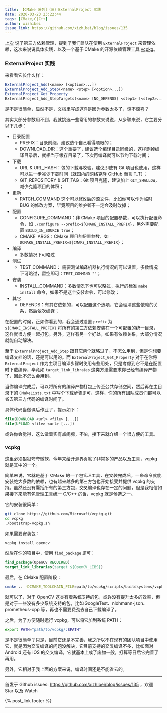 ```yaml
---
title: 【CMake 系列】（三）ExternalProject 实践
date: 2020-03-23 23:22:44
tags: [CMake,C|C++]
author: xizhibei
issue_link: https://github.com/xizhibei/blog/issues/135
---
```

<!-- en_title: cmake-3-external-project-practise -->

[上次](https://github.com/xizhibei/blog/issues/134) 说了第三方依赖管理，提到了我们团队在使用 `ExternalProject` 来管理依赖，这次来说说具体实践，以及一个基于 CMake 的开源依赖管理工具 [vcpkg](https://github.com/microsoft/vcpkg)。

### ExternalProject 实践

来看看它长什么样：

```cmake
ExternalProject_Add(<name> [<option>...])
ExternalProject_Add_Step(<name> <step> [<option>...])
ExternalProject_Get_Property
ExternalProject_Add_StepTargets(<name> [NO_DEPENDS] <step1> [<step2>...])
```

是不是很简单，显然不是，文档里写成这样是因为参数太多了，惊不惊喜？

其实大部分参数用不到，我就挑选一些常用的参数来说说，从步骤来说，它主要分以下几步：

-   目录配置
    -   PREFIX：目录前缀，建议选个自己看得顺眼的；
    -   DOWNLOAD_DIR：这个重要了，建议选个编译目录同级的，这样删掉编译目录后，就相当于缓存目录了，下次再编译就可以节约下载时间；
-   下载
    -   URL & URL_HASH：包的下载与校验，建议即使有 Git 项目也使用，这样可以进一步减少下载时间（就国内的网络克隆 GitHub 而言 T_T）；
    -   GIT_REPOSITORY & GIT_TAG：Git 项目克隆，建议加上 `GIT_SHALLOW`，减少克隆项目的体积；
-   更新
    -   PATCH_COMMAND 这个可以修改后的源文件，比如你可以作为临时 BUG 的修改方案，毕竟项目的维护者不一定会及时改掉；
-   配置
    -   CONFIGURE_COMMAND：非 CMake 项目的配置参数，可以执行配置命令，如 `./configure --prefix=${CMAKE_INSTALL_PREFIX}`，另外需要配置 `BUILD_IN_SOURCE true`；
    -   CMAKE_ARGS：CMake 项目的配置参数，如 `-DCMAKE_INSTALL_PREFIX=${CMAKE_INSTALL_PREFIX}`；
-   编译
    -   多数情况下可略过
-   测试
    -   TEST_COMMAND： 需要测试编译机器执行情况的可以设置，多数情况下可略过，留空即可：`TEST_COMMAND ""`；
-   安装
    -   INSTALL_COMMAND：多数情况下也可以略过，执行的标准 `make install` 命令，如果不是这个安装命令，可以修改；
-   其它
    -   DEPENDS：有其它依赖的，可以配置这个选项，它会理清这些依赖的关系，然后依次编译；

在配置的时候，正如你看到的，我会通过设置 `prefix` 为 `${CMAKE_INSTALL_PREFIX}` 将所有的第三方依赖安装在一个可配置的统一目录，这样就很方便一起打包。另外，这样有另一个好处，如果有依赖关系，大部分情况就能自动解决。

至于 `ExternalProject_Add_Step` 跟其它两个就略过了，不怎么用到，但是你想要编译文档的话，还是可以用的。而 `ExternalProject_Get_Property` 对于在你将 `ExternalProject` 作为主项目编译步骤时使用有些用处，只是考虑到它不是在配置时下载编译，毕竟如 `target_link_libraies` 这类方法需要求你已经有编译产物了，因此不怎么会用到。

当你编译完成后，可以将所有的编译产物打包上传至公共存储空间，然后再在主目录下的 `CMakeLists.txt` 中写个下载步骤即可，这样，你的所有团队成员们都可以省去第三方代码的编译时间了。

具体代码当做课后作业了，提示如下：

```cmake
file(DOWNLOAD <url> <file> [...])
file(UPLOAD <file> <url> [...])
```

或许你会觉得，这么做着实有点闹腾，不怕，接下来就介绍一个很方便的工具。

### vcpkg

这里必须狠狠夸夸微软，今年来给开源界贡献了非常多的产品以及工具，vcpkg 就是其中的一个。

简单来说，它就是基于 CMake 的一个包管理工具，在安装完成后，一条命令就能安装绝大多数的依赖，也有越来越多的第三方包也开始接受并提供 vcpkg 的支持。虽然还没有囊括所有的第三方包，交叉编译也存在一定的问题，但是我相信如果接下来能有包管理工具统一 C/C++ 的话，vcpkg 就是候选之一。

它的安装很简单：

```bash
git clone https://github.com/Microsoft/vcpkg.git
cd vcpkg
./bootstrap-vcpkg.sh
```

如果需要安装包：

```bash
vcpkg install opencv
```

然后在你的项目中，使用 `find_package` 即可：

```cmake
find_package(OpenCV REQUIRED)
target_link_libraries(target ${OpenCV_LIBS})
```

最后，在 CMake 配置阶段：

```bash
cmake .. -DCMAKE_TOOLCHAIN_FILE=path/to/vcpkg/scripts/buildsystems/vcpkg.cmake
```

就可以了，对于 OpenCV 这类有着系统支持的包，或许没有提升太多的效率，但是对于一些没有多少系统支持的包，比如 GoogleTest、nlohmann-json、prometheus-cpp 等，再也不需要费劲去自己下载编译了。

之后，为了方便随时运行 vcpkg，可以将它加到系统 PATH：

```bash
export PATH="path/to/vcpkg/:$PATH"
```

是不是很简单？只是，目前它还是不完善，我之所以不在现有的团队项目中使用它，就是因为交叉编译的问题没解决，它目前支持的交叉编译不多，比如面对 Android 还有 iOS 的交叉编译，它就基本上成了废物一般，打算等日后它完善了再用。

另外，它相对于我上面的方案来说，编译时间还是不能省去的。


***
首发于 Github issues: https://github.com/xizhibei/blog/issues/135 ，欢迎 Star 以及 Watch

{% post_link footer %}
***